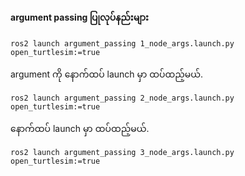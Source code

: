 #### argument passing ပြုလုပ်နည်းများ
```
ros2 launch argument_passing 1_node_args.launch.py open_turtlesim:=true
```
argument ကို နောက်ထပ် launch မှာ ထပ်ထည့်မယ်.
```
ros2 launch argument_passing 2_node_args.launch.py open_turtlesim:=true
```
နောက်ထပ်  launch မှာ ထပ်ထည့်မယ်.
```
ros2 launch argument_passing 3_node_args.launch.py open_turtlesim:=true
```